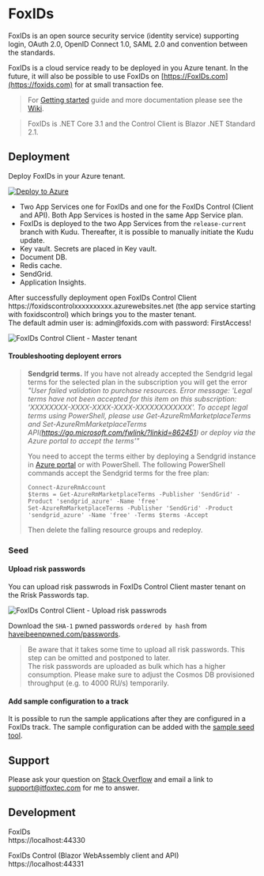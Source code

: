 # FoxIDs

FoxIDs is an open source security service (identity service) supporting login, OAuth 2.0, OpenID Connect 1.0, SAML 2.0 and convention between the standards.

FoxIDs is a cloud service ready to be deployed in you Azure tenant. In the future, it will also be possible to use FoxIDs on [https://FoxIDs.com](https://foxids.com) for at small transaction fee.

> For [Getting started](https://github.com/ITfoxtec/FoxIDs/wiki/Getting-started) guide and more documentation please see the [Wiki](https://github.com/ITfoxtec/FoxIDs/wiki).

> FoxIDs is .NET Core 3.1 and the Control Client is Blazor .NET Standard 2.1.

## Deployment

Deploy FoxIDs in your Azure tenant. 

[![Deploy to Azure](https://aka.ms/deploytoazurebutton)](https://portal.azure.com/#create/Microsoft.Template/uri/https%3A%2F%2Fraw.githubusercontent.com%2FITfoxtec%2FFoxIDs%2Frelease-current%2Fazuredeploy.json)

- Two App Services one for FoxIDs and one for the FoxIDs Control (Client and API). Both App Services is hosted in the same App Service plan. 
- FoxIDs is deployed to the two App Services from the `release-current` branch with Kudu. Thereafter, it is possible to manually initiate the Kudu update.
- Key vault. Secrets are placed in Key vault.
- Document DB.
- Redis cache.
- SendGrid.
- Application Insights.

After successfully deployment open FoxIDs Control Client https<i>:</i>//foxidscontrolxxxxxxxxxx.azurewebsites.net (the app service starting with foxidscontrol) which brings you to the master tenant.  
The default admin user is: admin<i>@</i>foxids.com with password: FirstAccess!

![FoxIDs Control Client - Master tenant](https://github.com/ITfoxtec/FoxIDs/wiki/images/master-tenant.png)

#### Troubleshooting deployent errors

> **Sendgrid terms.** If you have not already accepted the Sendgrid legal terms for the selected plan in the subscription you will get the error 
> *"User failed validation to purchase resources. Error message: 'Legal terms have not been accepted for this item on this subscription: 'XXXXXXXX-XXXX-XXXX-XXXX-XXXXXXXXXXXX'. To accept legal terms using PowerShell, please use Get-AzureRmMarketplaceTerms and Set-AzureRmMarketplaceTerms API(https://go.microsoft.com/fwlink/?linkid=862451) or deploy via the Azure portal to accept the terms'"* 
>
> You need to accept the terms either by deploying a Sendgrid instance in [Azure portal](https://portal.azure.com) or with PowerShell. 
> The following PowerShell commands accept the Sendgrid terms for the free plan:
>
>     Connect-AzureRmAccount
>     $terms = Get-AzureRmMarketplaceTerms -Publisher 'SendGrid' -Product 'sendgrid_azure' -Name 'free'
>     Set-AzureRmMarketplaceTerms -Publisher 'SendGrid' -Product 'sendgrid_azure' -Name 'free' -Terms $terms -Accept
>
> Then delete the falling resource groups and redeploy.

### Seed

#### Upload risk passwords

You can upload risk passwrods in FoxIDs Control Client master tenant on the Rrisk Passwords tap. 

![FoxIDs Control Client - Upload risk passwrods](https://github.com/ITfoxtec/FoxIDs/wiki/images/upload-risk-passwords.png)

Download the `SHA-1` pwned passwords `ordered by hash` from [haveibeenpwned.com/passwords](https://haveibeenpwned.com/Passwords).

> Be aware that it takes some time to upload all risk passwords. This step can be omitted and postponed to later.  
> The risk passwords are uploaded as bulk which has a higher consumption. Please make sure to adjust the Cosmos DB provisioned throughput (e.g. to 4000 RU/s) temporarily.

#### Add sample configuration to a track

It is possible to run the sample applications after they are configured in a FoxIDs track. The sample configuration can be added with the [sample seed tool](https://github.com/ITfoxtec/FoxIDs/wiki/Samples#Configure-samples-in-FoxIDs-track).

## Support

Please ask your question on <a href="https://stackoverflow.com/">Stack Overflow</a> and email a link to <a href="mailto:support@itfoxtec.com?subject=FoxIDs">support@itfoxtec.com</a> for me to answer.<br />

## Development

FoxIDs  
https<i>:</i>//localhost:44330

FoxIDs Control (Blazor WebAssembly client and API)  
https<i>:</i>//localhost:44331

